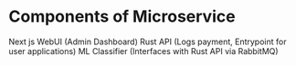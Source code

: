# Components of Microservice
Next js WebUI (Admin Dashboard)
Rust API (Logs payment, Entrypoint for user applications)
ML Classifier (Interfaces with Rust API via RabbitMQ)


